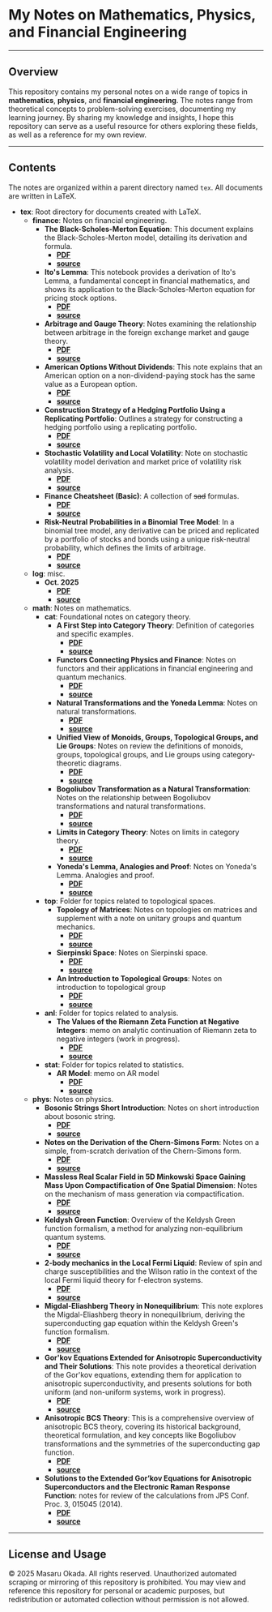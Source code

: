 # My Notes on Mathematics, Physics, and Financial Engineering

---

## Overview

This repository contains my personal notes on a wide range of topics in **mathematics**, **physics**, and **financial engineering**. The notes range from theoretical concepts to problem-solving exercises, documenting my learning journey. By sharing my knowledge and insights, I hope this repository can serve as a useful resource for others exploring these fields, as well as a reference for my own review.

---

## Contents

The notes are organized within a parent directory named `tex`. All documents are written in LaTeX.

- **tex**: Root directory for documents created with LaTeX.
  - **finance**: Notes on financial engineering.
    - **The Black-Scholes-Merton Equation**: This document explains the Black-Scholes-Merton model, detailing its derivation and formula.
      - **[PDF](https://github.com/masaru113/mastex/raw/main/tex/finance/BlackScholesMerton/main.pdf)**
      - **[source](https://github.com/masaru113/mastex/blob/main/tex/finance/BlackScholesMerton/main.pdf)**
    - **Ito's Lemma**: This notebook provides a derivation of Ito's Lemma, a fundamental concept in financial mathematics, and shows its application to the Black-Scholes-Merton equation for pricing stock options.
      - **[PDF](https://github.com/masaru113/mastex/raw/main/tex/finance/ItoLemma/main.pdf)**
      - **[source](https://github.com/masaru113/mastex/blob/main/tex/finance/ItoLemma/main.pdf)**
    - **Arbitrage and Gauge Theory**: Notes examining the relationship between arbitrage in the foreign exchange market and gauge theory.
      - **[PDF](https://github.com/masaru113/mastex/raw/main/tex/finance/GaugeTheoryInForex/main.pdf)**
      - **[source](https://github.com/masaru113/mastex/blob/main/tex/finance/GaugeTheoryInForex/main.pdf)**
    - **American Options Without Dividends**: This note explains that an American option on a non-dividend-paying stock has the same value as a European option.
      - **[PDF](https://github.com/masaru113/mastex/raw/main/tex/finance/NonDividendAmericanOption/main.pdf)**
      - **[source](https://github.com/masaru113/mastex/blob/main/tex/finance/NonDividendAmericanOption/main.pdf)**
    - **Construction Strategy of a Hedging Portfolio Using a Replicating Portfolio**: Outlines a strategy for constructing a hedging portfolio using a replicating portfolio.
      - **[PDF](https://github.com/masaru113/mastex/raw/main/tex/finance/ReplicatingPortfolio/main.pdf)**
      - **[source](https://github.com/masaru113/mastex/blob/main/tex/finance/ReplicatingPortfolio/main.pdf)**
    - **Stochastic Volatility and Local Volatility**: Note on stochastic volatility model derivation and market price of volatility risk analysis.
      - **[PDF](https://github.com/masaru113/mastex/raw/main/tex/finance/StochasticAndLocalVolatility/main.pdf)**
      - **[source](https://github.com/masaru113/mastex/blob/main/tex/finance/StochasticAndLocalVolatility/main.pdf)**
    - **Finance Cheatsheet (Basic)**: A collection of ~~sad~~ formulas.
      - **[PDF](https://github.com/masaru113/mastex/raw/main/tex/finance/basic_cheat_sheet/main.pdf)**
      - **[source](https://github.com/masaru113/mastex/blob/main/tex/finance/basic_cheat_sheet/main.pdf)**
    - **Risk-Neutral Probabilities in a Binomial Tree Model**: In a binomial tree model, any derivative can be priced and replicated by a portfolio of stocks and bonds using a unique risk-neutral probability, which defines the limits of arbitrage.
      - **[PDF](https://github.com/masaru113/mastex/raw/main/tex/finance/risk_neutral_prob_in_binomial_tree/main.pdf)**
      - **[source](https://github.com/masaru113/mastex/blob/main/tex/finance/risk_neutral_prob_in_binomial_tree/main.pdf)**
  - **log**: misc.
    - **Oct. 2025**
      - **[PDF](https://github.com/masaru113/mastex/raw/main/tex/log/2025/10/main.pdf)**
      - **[source](https://github.com/masaru113/mastex/blob/main/tex/log/2025/10/main.pdf)**
  - **math**: Notes on mathematics.
    - **cat**: Foundational notes on category theory.
      - **A First Step into Category Theory**: Definition of categories and specific examples.
        - **[PDF](https://github.com/masaru113/mastex/raw/main/tex/math/cat/category_first_step/main.pdf)**
        - **[source](https://github.com/masaru113/mastex/blob/main/tex/math/cat/category_first_step/main.pdf)**
      - **Functors Connecting Physics and Finance**: Notes on functors and their applications in financial engineering and quantum mechanics.
        - **[PDF](https://github.com/masaru113/mastex/raw/main/tex/math/cat/functor/main.pdf)**
        - **[source](https://github.com/masaru113/mastex/blob/main/tex/math/cat/functor/main.pdf)**
      - **Natural Transformations and the Yoneda Lemma**: Notes on natural transformations.
        - **[PDF](https://github.com/masaru113/mastex/raw/main/tex/math/cat/natural_transformation/main.pdf)**
        - **[source](https://github.com/masaru113/mastex/blob/main/tex/math/cat/natural_transformation/main.pdf)**
      - **Unified View of Monoids, Groups, Topological Groups, and Lie Groups**: Notes on review the definitions of monoids, groups, topological groups, and Lie groups using category-theoretic diagrams.
        - **[PDF](https://github.com/masaru113/mastex/raw/main/tex/math/cat/mon_grp_topg_lie/main.pdf)**
        - **[source](https://github.com/masaru113/mastex/blob/main/tex/math/cat/mon_grp_topg_lie/main.pdf)**
      - **Bogoliubov Transformation as a Natural Transformation**: Notes on the relationship between Bogoliubov transformations and natural transformations.
        - **[PDF](https://github.com/masaru113/mastex/raw/main/tex/math/cat/BogoliubovTrans_as_NaturalTrans/main.pdf)**
        - **[source](https://github.com/masaru113/mastex/blob/main/tex/math/cat/BogoliubovTrans_as_NaturalTrans/main.pdf)**
      - **Limits in Category Theory**: Notes on limits in category theory.
        - **[PDF](https://github.com/masaru113/mastex/raw/main/tex/math/cat/limit_intro/main.pdf)**
        - **[source](https://github.com/masaru113/mastex/blob/main/tex/math/cat/limit_intro/main.pdf)**
      - **Yoneda's Lemma, Analogies and Proof**: Notes on Yoneda's Lemma. Analogies and proof.
        - **[PDF](https://github.com/masaru113/mastex/raw/main/tex/math/cat/Yoneda/main.pdf)**
        - **[source](https://github.com/masaru113/mastex/blob/main/tex/math/cat/Yoneda/main.pdf)**
    - **top**: Folder for topics related to topological spaces.
      - **Topology of Matrices**: Notes on topologies on matrices and supplement with a note on unitary groups and quantum mechanics.
        - **[PDF](https://github.com/masaru113/mastex/raw/main/tex/math/top/MatrixTopology/main.pdf)**
        - **[source](https://github.com/masaru113/mastex/blob/main/tex/math/top/MatrixTopology/main.pdf)**
      - **Sierpinski Space**: Notes on Sierpinski space.
        - **[PDF](https://github.com/masaru113/mastex/raw/main/tex/math/top/sierpinski_space/main.pdf)**
        - **[source](https://github.com/masaru113/mastex/blob/main/tex/math/top/sierpinski_space/main.pdf)**
      - **An Introduction to Topological Groups**: Notes on introduction to topological group
        - **[PDF](https://github.com/masaru113/mastex/raw/main/tex/math/top/topological_group_first_step/main.pdf)**
        - **[source](https://github.com/masaru113/mastex/blob/main/tex/math/top/topological_group_first_step/main.pdf)**
    - **anl**: Folder for topics related to analysis.
      - **The Values of the Riemann Zeta Function at Negative Integers**: memo on analytic continuation of Riemann zeta to negative integers (work in progress).
        - **[PDF](https://github.com/masaru113/mastex/raw/main/tex/math/anl/ZetaAnalyticContinuation/main.pdf)**
        - **[source](https://github.com/masaru113/mastex/blob/main/tex/math/anl/ZetaAnalyticContinuation/main.pdf)**
    - **stat**: Folder for topics related to statistics.
      - **AR Model**: memo on AR model
        - **[PDF](https://github.com/masaru113/mastex/raw/main/tex/math/stat/AR/main.pdf)**
        - **[source](https://github.com/masaru113/mastex/blob/main/tex/math/stat/AR/main.pdf)**
  - **phys**: Notes on physics.
    - **Bosonic Strings Short Introduction**: Notes on short introduction about bosonic string.
      - **[PDF](https://github.com/masaru113/mastex/raw/main/tex/phys/BozonicString/main.pdf)**
      - **[source](https://github.com/masaru113/mastex/blob/main/tex/phys/BozonicString/main.pdf)**
    - **Notes on the Derivation of the Chern-Simons Form**: Notes on a simple, from-scratch derivation of the Chern-Simons form.
      - **[PDF](https://github.com/masaru113/mastex/raw/main/tex/phys/ChernSimonsForm/main.pdf)**
      - **[source](https://github.com/masaru113/mastex/blob/main/tex/phys/ChernSimonsForm/main.pdf)**
    - **Massless Real Scalar Field in 5D Minkowski Space Gaining Mass Upon Compactification of One Spatial Dimension**: Notes on the mechanism of mass generation via compactification.
      - **[PDF](https://github.com/masaru113/mastex/raw/main/tex/phys/KaluzaKleinMassGeneration/main.pdf)**
      - **[source](https://github.com/masaru113/mastex/blob/main/tex/phys/KaluzaKleinMassGeneration/main.pdf)**
    - **Keldysh Green Function**: Overview of the Keldysh Green function formalism, a method for analyzing non-equilibrium quantum systems.
      - **[PDF](https://github.com/masaru113/masaru113/raw/main/tex/phys/KeldyshGreenFunction/main.pdf)**
      - **[source](https://github.com/masaru113/mastex/blob/main/tex/phys/KeldyshGreenFunction/main.pdf)**
    - **2-body mechanics in the Local Fermi Liquid**: Review of spin and charge susceptibilities and the Wilson ratio in the context of the local Fermi liquid theory for f-electron systems.
      - **[PDF](https://github.com/masaru113/mastex/raw/main/tex/phys/LocalFermiLiquid/main.pdf)**
      - **[source](https://github.com/masaru113/mastex/blob/main/tex/phys/LocalFermiLiquid/main.pdf)**
    - **Migdal-Eliashberg Theory in Nonequilibrium**: This note explores the Migdal-Eliashberg theory in nonequilibrium, deriving the superconducting gap equation within the Keldysh Green's function formalism.
      - **[PDF](https://github.com/masaru113/mastex/raw/main/tex/phys/MigdalEliashberg/main.pdf)**
      - **[source](https://github.com/masaru113/mastex/blob/main/tex/phys/MigdalEliashberg/main.pdf)**
    - **Gor'kov Equations Extended for Anisotropic Superconductivity and Their Solutions**: This note provides a theoretical derivation of the Gor'kov equations, extending them for application to anisotropic superconductivity, and presents solutions for both uniform (and non-uniform systems, work in progress).
      - **[PDF](https://github.com/masaru113/mastex/raw/main/tex/phys/anisotropic_gorkov/main.pdf)**
      - **[source](https://github.com/masaru113/mastex/blob/main/tex/phys/anisotropic_gorkov/main.pdf)**
    - **Anisotropic BCS Theory**: This is a comprehensive overview of anisotropic BCS theory, covering its historical background, theoretical formulation, and key concepts like Bogoliubov transformations and the symmetries of the superconducting gap function.
      - **[PDF](https://github.com/masaru113/mastex/raw/main/tex/phys/anisotropic_superconductivity/main.pdf)**
      - **[source](https://github.com/masaru113/mastex/blob/main/tex/phys/anisotropic_superconductivity/main.pdf)**
    - **Solutions to the Extended Gor’kov Equations for Anisotropic Superconductors and the Electronic Raman Response Function**: notes for review of the calculations from JPS Conf. Proc. 3, 015045 (2014).
      - **[PDF](https://github.com/masaru113/mastex/raw/main/tex/phys/extended_gorkov_anisotropic_raman/main.pdf)**
      - **[source](https://github.com/masaru113/mastex/blob/main/tex/phys/extended_gorkov_anisotropic_raman/main.pdf)**

---

## License and Usage

© 2025 Masaru Okada. All rights reserved.
Unauthorized automated scraping or mirroring of this repository is prohibited.
You may view and reference this repository for personal or academic purposes, but redistribution or automated collection without permission is not allowed.